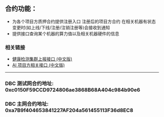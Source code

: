 ## 合约功能：
- 为各个项目方质押合约提供注册入口 注册后的项目方合约 在相关机器有状态变更时(如上线/下线/注册/注销注册等)会接收到通知
- 提供接口查询某个机器的算力值以及相关机器硬件的信息

### 相关链接

* [健康检测集群上报接口 (中文版)](https://github.com/DeepBrainChain/DBC-Contracts/blob/main/system/contracts/ai/docs/dev_for_reporter_zh.md)
* [AI 项目方相关接口 (中文版)](https://github.com/DeepBrainChain/DBC-Contracts/blob/main/system/contracts/ai/docs/dev_for_ai_project_staking_zh.md)
---

### DBC 测试网合约地址: 0xc0150F59CCD9724806ae3868B68A404c984b90e6
### DBC 主网合约地址: 0xa7B9f404653841227AF204a561455113F36d8EC8